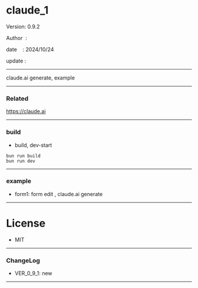 ﻿# claude_1

 Version: 0.9.2

 Author  :
 
 date    : 2024/10/24

 update : 

***

claude.ai generate, example

***
### Related

https://claude.ai

***
### build

* build, dev-start

```
bun run build
bun run dev
```


***
### example

* form1: form edit , claude.ai generate

*** 
# License

* MIT

***
### ChangeLog

* VER_0_9_1: new

***

